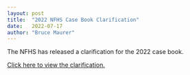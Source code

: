 ```yaml
---
layout: post
title:  "2022 NFHS Case Book Clarification"
date:   2022-07-17
author: "Bruce Maurer"
---
```


The NFHS has released a clarification for the 2022 case book.

[Click here to view the clarification.](https://storage.googleapis.com/ohsaa-websites/rules/2022%20NFHS%20Football%20Clarification%20-%20FINAL%20-%20July%202022.pdf)